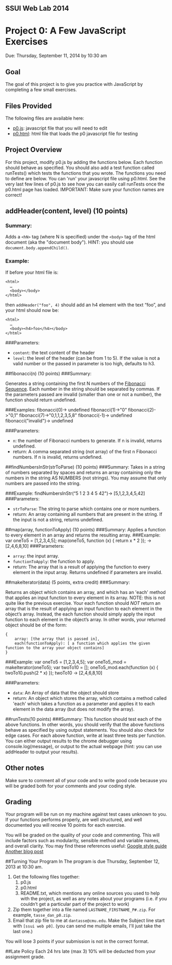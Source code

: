 <link href="../stylesheets/GitHub2.css" rel="stylesheet"></link>

## SSUI Web Lab 2014
# Project 0: A Few JavaScript Exercises
Due: Thursday, September 11, 2014 by 10:30 am

## Goal
The goal of this project is to give you practice with JavaScript by completing a few small exercises.

## Files Provided
The following files are available here:

- [p0.js](p0.js): javascript file that you will need to edit
- [p0.html](p0.html): html file that loads the p0 javascript file for testing 

## Project Overview
For this project, modify p0.js by adding the functions below. Each function should behave as specified. You should also add a test function called runTests() which tests the functions that you wrote. The functions you need to define are below. You can 'run' your javascript file using p0.html. See the very last few lines of p0.js to see how you can easily call runTests once the p0.html page has loaded. IMPORTANT: Make sure your function names are correct!

## addHeader(content, level) (10 points)
### Summary:
Adds a `<hN>` tag (where N is specified)  under the `<body>` tag of the html document (aka the "document body"). HINT: you should use `document.body.appendChild()`.

### Example: 
If before your html file is:

    <html>
      …
	  <body></body>
    </html>

then `addHeader("foo", 4)` should add an h4 element with the text “foo”, and your html should now be:

    <html>
      …
	  <body><h4>foo</h4></body>
    </html>


###Parameters:
- `content`: the text content of the header
- `level`: the level of the header (can be from 1 to 5). If the value is not a valid number or the passed in parameter is too high, defaults to h3.


##fibonacci(n)  (10 points)
###Summary:

Generates a string containing the first N numbers of the [Fibonacci Sequence](http://en.wikipedia.org/wiki/Fibonacci_sequence). Each number in the string should be separated by commas. If the parameters passed are invalid (smaller than one or not a number), the function should return undefined.

###Examples:
    fibonacci(0)-> undefined
    fibonacci(1)->"0"
    fibonacci(2)->"0,1"
    fibonacci(7)->"0,1,1,2,3,5,8"
    fibonacci(-1)-> undefined
    fibonacci("invalid")-> undefined

###Parameters: 
- `n`: the number of Fibonacci numbers to generate. If n is invalid, returns undefined.
- return: A comma separated string (not array) of the first n Fibonacci numbers. If n is invalid, returns undefined.

##findNumbersInStr(strToParse)  (10 points)
###Summary:
Takes in a string of numbers separated by spaces and returns an array containing only the numbers in the string AS NUMBERS (not strings). You may assume that only numbers are passed into the string.

###Example: 
    findNumbersInStr(“5 1 2 3 4 5 42")-> [5,1,2,3,4,5,42]
###Parameters: 
- `strToParse`: The string to parse which contains one or more numbers. 
- return: An array containing all numbers that are present in the string. If the input is not a string, returns undefined.

##map(array, functionToApply) (10 points)
###Summary:
Applies a function to every element in an array and returns the resulting array.
###Example: 
    var oneTo5 = [1,2,3,4,5];
    map(oneTo5, function (x) { return x * 2 }); -> [2,4,6,8,10]
###Parameters: 
- `array`: the input array. 
- `functionToApply`: the function to apply. 
- return: The array that is a result of applying the function to every element in the input array. Returns undefined if parameters are invalid.

##makeIterator(data)  (5 points, extra credit)
###Summary:

Returns an object which contains an array, and which has an 'each' method that applies an input function to every element in its array. NOTE: this is not quite like the previous exercise. Your each function should *NOT* return an array that is the result of applying an input function to each element in the object’s array. Instead, the each function should simply apply the input function to each element in the object’s array. In other words, your returned object should be of the form:
    
    {
	    array: [the array that is passed in],
	    each(functionToApply): [ a function which applies the given function to the array your object contains]
    }
###Example:
    var oneTo5 = [1,2,3,4,5];
    var oneTo5_mod = makeIterator(oneTo5);
    var twoTo10 = [];
    oneTo5_mod.each(function (x) { twoTo10.push(2 * x) });
    twoTo10 -> [2,4,6,8,10]

###Parameters: 
- `data`: An Array of data that the object should store 
- return: An object which stores the array, which contains a method called 'each' which takes a function as a parameter and applies it to each element in the data array (but does not modify the array).

##runTests(10 points)
###Summary:
This function should test each of the above functions. In other words, you should verify that the above functions behave as specified by using output statements. You should also check for edge cases. For each above function, write at least three tests per function. You can either output results to the chrome debugger using console.log(message), or output to the actual webpage (hint: you can use addHeader  to output your results).

## Other notes

Make sure to comment all of your code and to write good code because you will be graded both for your comments and your coding style.

## Grading
Your program will be run on my machine against test cases unknown to you. If your functions performs properly, are well structured, and well documented you will receive 10 points for each exercise. 

You will be graded on the quality of your code and commenting. This will include factors such as modularity, sensible method and variable names, and overall clarity. You may find these references useful: 
[Google style guide](http://google-styleguide.googlecode.com/svn/trunk/javascriptguide.xml)
[Another blog post](http://particletree.com/features/successful-strategies-for-commenting-code)

##Turning Your Program In
The program is due Thursday, September 12, 2013 at 10:30 am.

1. Get the following files together:
    1. p0.js
    2. p0.html
    3. README.txt, which mentions any online sources you used to help with the project, as well as any notes about your programs (i.e. if you couldn’t get a particular part of the project to work)
2. Zip them together into a file named `LASTNAME_FIRSTNAME_P#.zip`. For example, `tasse_dan_p0.zip`.
3. Email that zip file to me at `dantasse@cmu.edu`. Make the Subject line start with `[ssui web p0]`. (you can send me multiple emails, I'll just take the last one.)

You will lose 3 points if your submission is not in the correct format.

##Late Policy
Each 24 hrs late (max 3) 10% will be deducted from your assignment grade.
